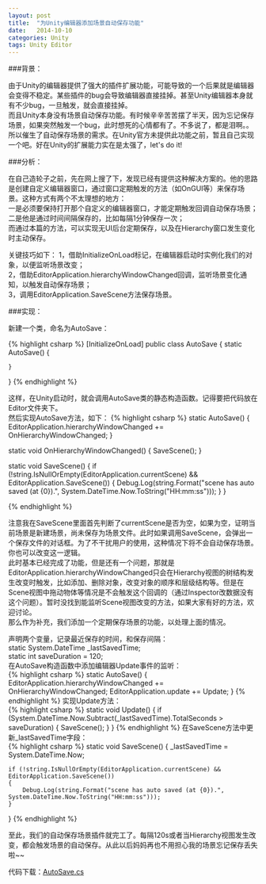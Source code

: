 ```yaml
---
layout: post
title:  "为Unity编辑器添加场景自动保存功能"
date:   2014-10-10
categories: Unity
tags: Unity Editor
---
```


###背景：

由于Unity的编辑器提供了强大的插件扩展功能，可能导致的一个后果就是编辑器会变得不稳定。某些插件的bug会导致编辑器直接挂掉。甚至Unity编辑器本身就有不少bug，一旦触发，就会直接挂掉。<br>
而且Unity本身没有场景自动保存功能。有时候辛辛苦苦摆了半天，因为忘记保存场景，如果突然触发一个bug，此时想死的心情都有了。不多说了，都是泪啊。。<br>
所以催生了自动保存场景的需求。在Unity官方未提供此功能之前，暂且自己实现一个吧。好在Unity的扩展能力实在是太强了，let's do it!

###分析：

在自己造轮子之前，先在网上搜了下，发现已经有提供这种解决方案的。他的思路是创建自定义编辑器窗口，通过窗口定期触发的方法（如OnGUI等）来保存场景。这种方式有两个不太理想的地方：<br>
一是必须要保持打开那个自定义的编辑器窗口，才能定期触发回调自动保存场景；<br>
二是他是通过时间间隔保存的，比如每隔1分钟保存一次；<br>
而通过本篇的方法，可以实现无UI后台定期保存，以及在Hierarchy窗口发生变化时主动保存。<br>

关键技巧如下：
1，借助InitializeOnLoad标记，在编辑器启动时实例化我们的对象，以便监听场景改变；<br>
2，借助EditorApplication.hierarchyWindowChanged回调，监听场景变化通知，以触发自动保存场景；<br>
3，调用EditorApplication.SaveScene方法保存场景。<br>

###实现：

新建一个类，命名为AutoSave：

{% highlight csharp %}
[InitializeOnLoad]
public class AutoSave
{
    static AutoSave()
    {
        
    }
}
{% endhighlight %}

这样，在Unity启动时，就会调用AutoSave类的静态构造函数。记得要把代码放在Editor文件夹下。<br>
然后实现AutoSave方法，如下：
{% highlight csharp %}
static AutoSave()
{
    EditorApplication.hierarchyWindowChanged += OnHierarchyWindowChanged;
}

static void OnHierarchyWindowChanged()
{
    SaveScene();
}

static void SaveScene()
{
    if (!string.IsNullOrEmpty(EditorApplication.currentScene) && EditorApplication.SaveScene())
    {
        Debug.Log(string.Format("scene has auto saved (at {0}).", System.DateTime.Now.ToString("HH:mm:ss")));
    }
}

{% endhighlight %}

注意我在SaveScene里面首先判断了currentScene是否为空，如果为空，证明当前场景是新建场景，尚未保存为场景文件。此时如果调用SaveScene，会弹出一个保存文件的对话框。为了不干扰用户的使用，这种情况下将不会自动保存场景。你也可以改变这一逻辑。<br>
此时基本已经完成了功能，但是还有一个问题，那就是EditorApplication.hierarchyWindowChanged只会在Hierarchy视图的树结构发生改变时触发，比如添加、删除对象，改变对象的顺序和层级结构等。但是在Scene视图中拖动物体等情况是不会触发这个回调的（通过Inspector改数据没有这个问题）。暂时没找到能监听Scene视图改变的方法，如果大家有好的方法，欢迎讨论。<br>
那么作为补充，我们添加一个定期保存场景的功能，以处理上面的情况。<br>

声明两个变量，记录最近保存的时间，和保存间隔：<br>
static System.DateTime _lastSavedTime;<br>
static int saveDuration = 120;<br>
在AutoSave构造函数中添加编辑器Update事件的监听：<br>
{% highlight csharp %}
static AutoSave()
{
    EditorApplication.hierarchyWindowChanged += OnHierarchyWindowChanged;
    EditorApplication.update += Update;
}
{% endhighlight %}
实现Update方法：<br>
{% highlight csharp %}
static void Update()
{
    if (System.DateTime.Now.Subtract(_lastSavedTime).TotalSeconds > saveDuration)
    {
        SaveScene();
    }
}
{% endhighlight %}
在SaveScene方法中更新_lastSavedTime字段：<br>
{% highlight csharp %}
static void SaveScene()
{
    _lastSavedTime = System.DateTime.Now;

    if (!string.IsNullOrEmpty(EditorApplication.currentScene) && EditorApplication.SaveScene())
    {
        Debug.Log(string.Format("scene has auto saved (at {0}).", System.DateTime.Now.ToString("HH:mm:ss")));
    }
}
{% endhighlight %}

至此，我们的自动保存场景插件就完工了。每隔120s或者当Hierarchy视图发生改变，都会触发场景的自动保存。从此以后妈妈再也不用担心我的场景忘记保存丢失啦~~<br>

代码下载：[AutoSave.cs](http://rugbbyli.github.io/master/files/AutoSave.cs "AutoSave.cs")